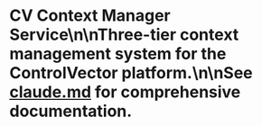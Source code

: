 # CV Context Manager Service\n\nThree-tier context management system for the ControlVector platform.\n\nSee [claude.md](./claude.md) for comprehensive documentation.
